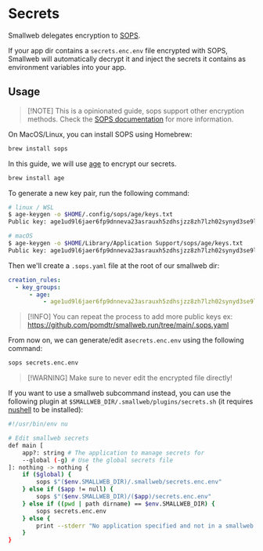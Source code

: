 # Secrets

Smallweb delegates encryption to [SOPS](https://github.com/getsops/sops).

If your app dir contains a `secrets.enc.env` file encrypted with SOPS, Smallweb will automatically decrypt it and inject the secrets it contains as environment variables into your app.

## Usage

> [!NOTE] This is a opinionated guide, sops support other encryption methods.
> Check the [SOPS documentation](https://github.com/getsops/sops) for more information.

On MacOS/Linux, you can install SOPS using Homebrew:

```sh
brew install sops
```

In this guide, we will use [age](https://github.com/FiloSottile/age) to encrypt our secrets.

```sh
brew install age
```

To generate a new key pair, run the following command:

```sh
# linux / WSL
$ age-keygen -o $HOME/.config/sops/age/keys.txt
Public key: age1ud9l6jaer6fp9dnneva23asrauxh5zdhsjzz8zh7lzh02synyd3se9l6mc

# macOS
$ age-keygen -o $HOME/Library/Application Support/sops/age/keys.txt
Public key: age1ud9l6jaer6fp9dnneva23asrauxh5zdhsjzz8zh7lzh02synyd3se9l6mc
```

Then we'll create a `.sops.yaml` file at the root of our smallweb dir:

```yaml
creation_rules:
  - key_groups:
      - age:
          - age1ud9l6jaer6fp9dnneva23asrauxh5zdhsjzz8zh7lzh02synyd3se9l6mc # public key
```

> [!INFO] You can repeat the process to add more public keys
> ex: <https://github.com/pomdtr/smallweb.run/tree/main/.sops.yaml>

From now on, we can generate/edit a`secrets.enc.env` using the following command:

```sh
sops secrets.enc.env
```

> [!WARNING] Make sure to never edit the encrypted file directly!

If you want to use a smallweb subcommand instead, you can use the following plugin at `$SMALLWEB_DIR/.smallweb/plugins/secrets.sh` (it requires [nushell](https://www.nushell.sh/) to be installed):

```sh
#!/usr/bin/env nu

# Edit smallweb secrets
def main [
    app?: string # The application to manage secrets for
    --global (-g) # Use the global secrets file
]: nothing -> nothing {
    if ($global) {
        sops $"($env.SMALLWEB_DIR)/.smallweb/secrets.enc.env"
    } else if ($app != null) {
        sops $"($env.SMALLWEB_DIR)/($app)/secrets.enc.env"
    } else if ((pwd | path dirname) == $env.SMALLWEB_DIR) {
        sops secrets.enc.env
    } else {
        print --stderr "No application specified and not in a smallweb application directory."
    }
}
```
